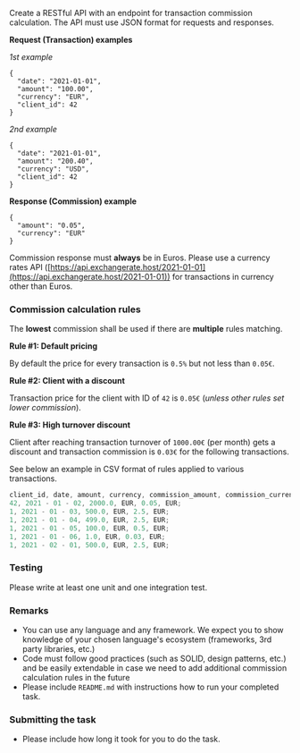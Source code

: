 Create a RESTful API with an endpoint for transaction commission calculation. The API must use JSON format for requests and responses.

**Request (Transaction) examples**

_1st example_

```
{
  "date": "2021-01-01",
  "amount": "100.00",
  "currency": "EUR",
  "client_id": 42
}
```

_2nd example_

```
{
  "date": "2021-01-01",
  "amount": "200.40",
  "currency": "USD",
  "client_id": 42
}
```

**Response (Commission) example**

```
{
  "amount": "0.05",
  "currency": "EUR"
}
```

Commission response must **always** be in Euros. Please use a currency rates API ([https://api.exchangerate.host/2021-01-01](https://api.exchangerate.host/2021-01-01)) for transactions in currency other than Euros.

### Commission calculation rules

The **lowest** commission shall be used if there are **multiple** rules matching.

**Rule #1: Default pricing**

By default the price for every transaction is `0.5%` but not less than `0.05€`.

**Rule #2: Client with a discount**

Transaction price for the client with ID of `42` is `0.05€` (_unless other rules set lower commission_).

**Rule #3: High turnover discount**

Client after reaching transaction turnover of `1000.00€` (per month) gets a discount and transaction commission is `0.03€` for the following transactions.

See below an example in CSV format of rules applied to various transactions.

```jsx
client_id, date, amount, currency, commission_amount, commission_currency;
42, 2021 - 01 - 02, 2000.0, EUR, 0.05, EUR;
1, 2021 - 01 - 03, 500.0, EUR, 2.5, EUR;
1, 2021 - 01 - 04, 499.0, EUR, 2.5, EUR;
1, 2021 - 01 - 05, 100.0, EUR, 0.5, EUR;
1, 2021 - 01 - 06, 1.0, EUR, 0.03, EUR;
1, 2021 - 02 - 01, 500.0, EUR, 2.5, EUR;
```

### Testing

Please write at least one unit and one integration test.

### Remarks

- You can use any language and any framework. We expect you to show knowledge of your chosen language's ecosystem (frameworks, 3rd party libraries, etc.)
- Code must follow good practices (such as SOLID, design patterns, etc.) and be easily extendable in case we need to add additional commission calculation rules in the future
- Please include `README.md` with instructions how to run your completed task.

### Submitting the task

- Please include how long it took for you to do the task.
